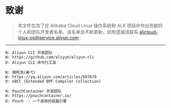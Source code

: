 致谢
====

> 本文件包含了在 Alibaba Cloud Linux 操作系统和 ALK 项目中作出贡献的个人和团队开发者名单。该名单会不断更新，如有遗漏请联系 alicloud-linux-os@service.aliyun.com .

----------------------------

```
N: Aliyun CLI 开发团队
W: https://github.com/aliyun/aliyun-cli
D: Aliyun CLI 命令行工具
```

```
N: 穆阿浩(姜弋)
W: https://yq.aliyun.com/articles/697679
D: eBCC (Extended BPF Compiler Collection)
```

```
N: PouchContainer 开发团队
W: https://pouchcontainer.io/
D: Pouch -- 一个高效的容器引擎
```
